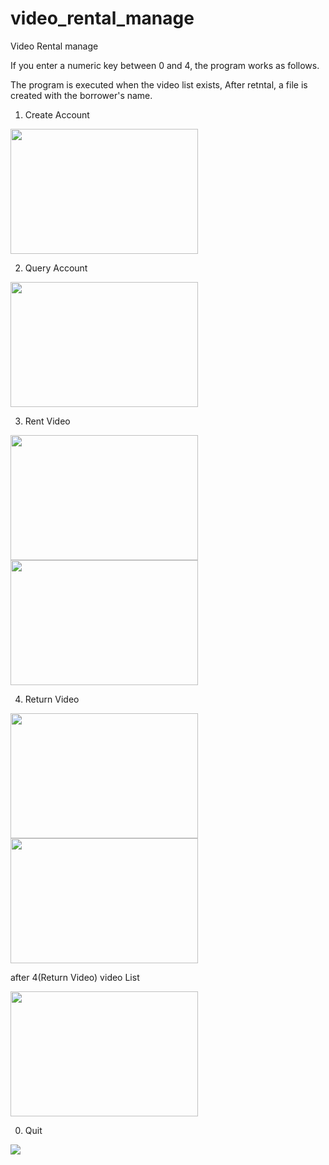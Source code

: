 # video_rental_manage
Video Rental manage

If you enter a numeric key between 0 and 4, the program works as follows.

The program is executed when the video list exists,
After retntal, a file is created with the borrower's name.

1. Create Account

<img src="https://user-images.githubusercontent.com/67528774/132947897-cd8af5b5-ca8a-4313-bbcd-cbe1d560f0c8.png" width="300" height="200"/>

2. Query Account

<img src="https://user-images.githubusercontent.com/67528774/132947910-65215834-d6aa-4c55-bfe9-4776c5a7b6b1.png" width="300" height="200"/>

3. Rent Video

<img src="https://user-images.githubusercontent.com/67528774/132947900-0d030544-e31b-4d87-9fea-6350dc16cfcf.png" width="300" height="200"/>
<img src="https://user-images.githubusercontent.com/67528774/132947902-43eee9f0-2d39-4155-98c4-be65d5cdb9c9.png" width="300" height="200"/>

4. Return Video

<img src="https://user-images.githubusercontent.com/67528774/132947912-68c0b571-9204-407c-bf7b-8f759c4e0cce.png" width="300" height="200"/>
<img src="https://user-images.githubusercontent.com/67528774/132947919-6679e3d9-84ed-4924-b093-941cbe21b6ef.png" width="300" height="200"/>

after 4(Return Video) video List

<img src="https://user-images.githubusercontent.com/67528774/132947923-7f98725a-f429-4dbf-b8bf-689b4162e5e5.png" width="300" height="200"/>

0. Quit

<img src="https://user-images.githubusercontent.com/67528774/132947905-6d5441bd-2727-448a-ab89-04d5758577ad.png">
